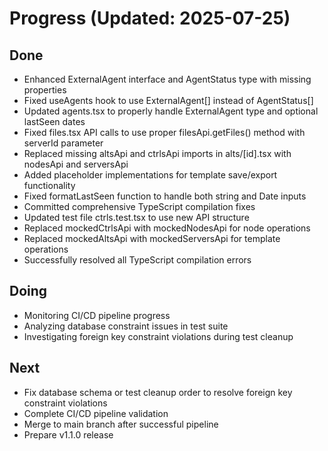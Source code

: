 # Progress (Updated: 2025-07-25)

## Done

- Enhanced ExternalAgent interface and AgentStatus type with missing properties
- Fixed useAgents hook to use ExternalAgent[] instead of AgentStatus[]
- Updated agents.tsx to properly handle ExternalAgent type and optional lastSeen dates
- Fixed files.tsx API calls to use proper filesApi.getFiles() method with serverId parameter
- Replaced missing altsApi and ctrlsApi imports in alts/[id].tsx with nodesApi and serversApi
- Added placeholder implementations for template save/export functionality
- Fixed formatLastSeen function to handle both string and Date inputs
- Committed comprehensive TypeScript compilation fixes
- Updated test file ctrls.test.tsx to use new API structure
- Replaced mockedCtrlsApi with mockedNodesApi for node operations
- Replaced mockedAltsApi with mockedServersApi for template operations
- Successfully resolved all TypeScript compilation errors

## Doing

- Monitoring CI/CD pipeline progress
- Analyzing database constraint issues in test suite
- Investigating foreign key constraint violations during test cleanup

## Next

- Fix database schema or test cleanup order to resolve foreign key constraint violations
- Complete CI/CD pipeline validation
- Merge to main branch after successful pipeline
- Prepare v1.1.0 release
